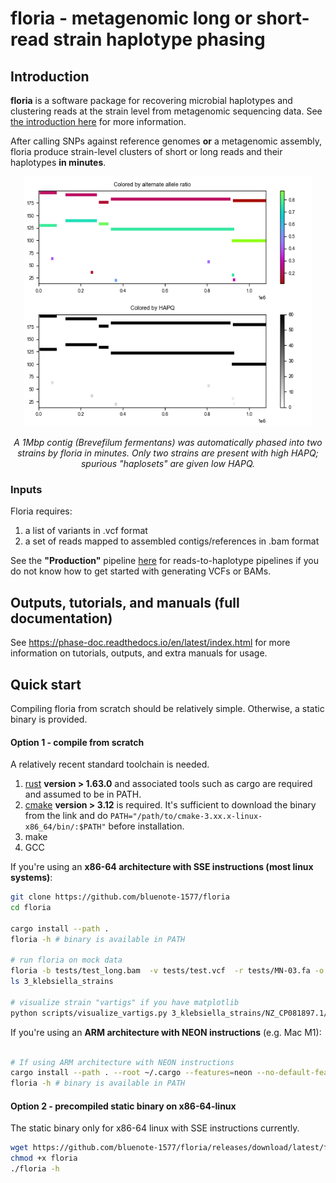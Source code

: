 # floria - metagenomic long or short-read strain haplotype phasing

## Introduction

**floria** is a software package for recovering microbial haplotypes and clustering reads at the strain level from metagenomic sequencing data. See [the introduction here](https://phase-doc.readthedocs.io/en/latest/introduction.html) for more information. 

After calling SNPs against reference genomes __or__ a metagenomic assembly, floria produce strain-level clusters of short or long reads and their haplotypes **in minutes**. 

<p align="center">
  <img width="460" height="400" src="https://github.com/bluenote-1577/vartig-utils/blob/main/visualize-vartig-example.png", caption="asdf">
</p>
<p align="center">
  <i>
    A 1Mbp contig (Brevefilum fermentans) was automatically phased into two strains by floria in minutes. Only two strains are present with high HAPQ; spurious "haplosets" are given low HAPQ.
  </i>
</p>

### Inputs

Floria requires: 

1. a list of variants in .vcf format
2. a set of reads mapped to assembled contigs/references in .bam format

See the **"Production"** pipeline [here](https://github.com/jsgounot/Floria_analysis_workflow) for reads-to-haplotype pipelines if you do not know how to get started with generating VCFs or BAMs. 

## Outputs, tutorials, and manuals (full documentation)

See https://phase-doc.readthedocs.io/en/latest/index.html for more information on tutorials, outputs, and extra manuals for usage. 

## Quick start 

Compiling floria from scratch should be relatively simple. Otherwise, a static binary is provided. 

#### Option 1 - compile from scratch

A relatively recent standard toolchain is needed.

1. [rust](https://www.rust-lang.org/tools/install) **version > 1.63.0** and associated tools such as cargo are required and assumed to be in PATH.
2. [cmake](https://cmake.org/download/) **version > 3.12** is required. It's sufficient to download the binary from the link and do `PATH="/path/to/cmake-3.xx.x-linux-x86_64/bin/:$PATH"` before installation. 
3. make 
4. GCC 

If you're using an **x86-64 architecture with SSE instructions (most linux systems)**: 

```sh
git clone https://github.com/bluenote-1577/floria
cd floria

cargo install --path . 
floria -h # binary is available in PATH

# run floria on mock data
floria -b tests/test_long.bam  -v tests/test.vcf  -r tests/MN-03.fa -o 3_klebsiella_strains
ls 3_klebsiella_strains

# visualize strain "vartigs" if you have matplotlib
python scripts/visualize_vartigs.py 3_klebsiella_strains/NZ_CP081897.1/NZ_CP081897.1.vartigs
```

If you're using an **ARM architecture with NEON instructions** (e.g. Mac M1): 

```sh

# If using ARM architecture with NEON instructions
cargo install --path . --root ~/.cargo --features=neon --no-default-features
floria -h # binary is available in PATH

```

#### Option 2 - precompiled static binary on **x86-64-linux**

The static binary only for x86-64 linux with SSE instructions currently. 

```sh
wget https://github.com/bluenote-1577/floria/releases/download/latest/floria
chmod +x floria
./floria -h
```
